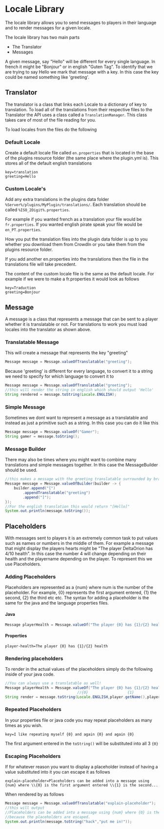 # Locale Library 

The locale library allows you to send messages to players in their language and to render messages for a given locale.  

The locale library has two main parts

  - The Translator
  - Messages 

A given message, say "Hello" will be different for every single language. In french it might be "Bonjour" or in english "Guten Tag". To identify that we are trying to say Hello we mark that message with a key. In this case the key could be named something like 'greeting'.  

## Translator
The translator is a class that links each Locale to a dictionary of key to translation. To load all of the translations from their respective files to the Translator the API uses a class called a  `TranslationManager`. This class takes care of most of the file reading for you. 

To load locales from the files do the following

### Default Locale 

Create a default locale file called `en.properties` that is located in the base of the plugins resource folder (the same place where the plugin.yml is). This stores all of the default english translations

```properties
key=translation
greeting=Hello
```

### Custom Locale's 

Add any extra translations in the plugins data folder `%Server%/plugins/MyPlugin/translations/`.  Each translation should be called `%ISO_2Digit%.properties`.

For example if you wanted french as a translation your file would be `fr.properties`. If you wanted english pirate speak your file would be `en_PT.properties`.

How you put the translation files into the plugin data folder is up to you whether you download them from CrowdIn or you take them from the plugins resource folder. 

If you add another en.properties into the translations then the file in the translations file will take precedent. 

The content of the custom locale file is the same as the default locale. For example if we were to make a fr.properties it would look as follows

```properties
key=Traduction
greeting=Bonjour
```

## Message

A message is a class that represents a message that can be sent to a player whether it is translatable or not. For translations to work you must load locales into the translator as shown above.

### Translatable Message

This will create a message that represents the key "greeting"
```java
Message message = Message.valueOfTranslatable("greeting");
```

Because 'greeting' is different for every language, to convert it to a string we need to specify for which language to convert it to

```java
Message message = Message.valueOfTranslatable("greeting");
//this will render the string in english which should output 'Hello'
String rendered = message.toString(Locale.ENGLISH);
```

### Simple Message

Sometimes we dont want to represent a message as a translatable and instead as just a primitive such as a string. In this case you can do it like this

```java
Message message = Message.valueOf("Gamer");
String gamer = message.toString();
```

### Message Builder

There may also be times where you might want to combine many translations and simple messages together. In this case the MessageBuilder should be used. 

```java
//this makes a message with the greeting translatable surrounded by brackets.
Message message = Message.valueOfBuilder(builder -> {
    builder.append("[")
        .appendTranslatable("greeting")
        .append("]");
});
//For the english translation this would return "[Hello]"
System.out.println(message.toString());
```

## Placeholders

With messages sent to players it is an extremely common task to put values such as names or numbers in the middle of them. For example a message that might display the players hearts might be "The player DeltaOrion has 4/10 health". In this case the number 4 will change depending on their health and the playername depending on the player. To represent this we use Placeholders. 

### Adding Placeholders

Placeholders are represented as a {num} where num is the number of the placeholder. For example, {0} represents the first argument entered, {1} the second, {2} the third etc etc. The syntax for adding a placeholder is the same for the java and the language properties files. 

#### Java

```java
Message playerHealth = Message.valueOf("The player {0} has {1}/{2} health");
```

#### Properties

```properties
player-health=The player {0} has {1}/{2} health
```

### Rendering placeholders

To render in the actual values of the placeholders simply do the following inside of your java code. 

```java
//You can always use a translatable as well!
Message playerHealth = Message.valueOf("The player {0} has {1}/{2} health");
                                 //{0}                  {1}                   {2}
String render = message.toString(Locale.ENGLISH,player.getName(),player.getHealth(),player.getMaxHealth());
```

### Repeated Placeholders

In your properties file or java code you may repeat placeholders as many times as you wish. 

```properties
key=I like repeating myself {0} and again {0} and again {0}
```
The first argument entered in the `toString()` will be substituted into all 3 `{0}`

### Escaping Placeholders

If for whatever reason you want to display a placeholder instead of having a value substituted into it you can escape it as follows

```properties
explain-placeholder=Placeholders can be added into a message using {num} where \\{0} is the first argument entered \\{1} is the second...
```

When rendered by as follows

```java
Message message = Message.valueOfTranslatable("explain-placeholder");
//this will output
//Placeholders can be added into a message using {num} where {0} is the first argument entered {1} is the second...
//because the placeholders are escaped.  
System.out.println(message.toString("hack","put me in!"));
```